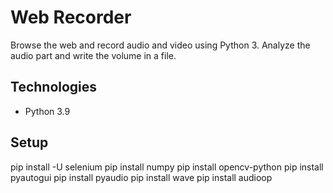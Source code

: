 # Web Recorder
Browse the web and record audio and video using Python 3. Analyze the audio part and write the volume in a file. 

## Technologies
* Python 3.9

## Setup
pip install -U selenium
pip install numpy
pip install opencv-python
pip install pyautogui
pip install pyaudio
pip install wave
pip install audioop
